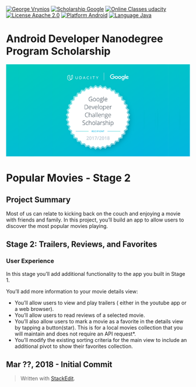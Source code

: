 ﻿[![George Vrynios](https://img.shields.io/badge/George-Vrynios-1d408b.svg)](https://www.linkedin.com/in/george-vrynios/) [![Scholarship Google](https://img.shields.io/badge/scholarship-Google-brightgreen.svg)](https://www.google.com) [![Online Classes udacity](https://img.shields.io/badge/online%20classes-Udacity-ff69b4.svg)](https://www.udacity.com) [![License Apache 2.0](https://img.shields.io/badge/license-Apache%202.0-green.svg)](https://github.com/fjoglar/android-dev-challenge/blob/master/LICENSE.txt) [![Platform Android](https://img.shields.io/badge/platform-Android-blue.svg)](https://www.android.com) [![Language Java](https://img.shields.io/badge/language-Java-orange.svg)](https://www.java.com)

# Android Developer Nanodegree Program Scholarship

![Android Developer Nanodegree Program Scholarship badge](https://raw.githubusercontent.com/kalxasath/Popular-Movies-Stage-1/master/assets/android-dev-challenge-badge.png)


# Popular Movies - Stage 2

## Project Summary
Most of us can relate to kicking back on the couch and enjoying a movie with friends and family. In this project, you’ll build an app to allow users to discover the most popular movies playing.

## Stage 2: Trailers, Reviews, and Favorites


### User Experience

In this stage you’ll add additional functionality to the app you built in Stage 1.

You’ll add more information to your movie details view:

- You’ll allow users to view and play trailers ( either in the youtube app or a web browser).
- You’ll allow users to read reviews of a selected movie.
- You’ll also allow users to mark a movie as a favorite in the details view by tapping a button(star). This is for a local movies collection that you will maintain and does not require an API request*.
- You’ll modify the existing sorting criteria for the main view to include an additional pivot to show their favorites collection.


## Mar ??, 2018 - Initial Commit

> Written with [StackEdit](https://stackedit.io/).
